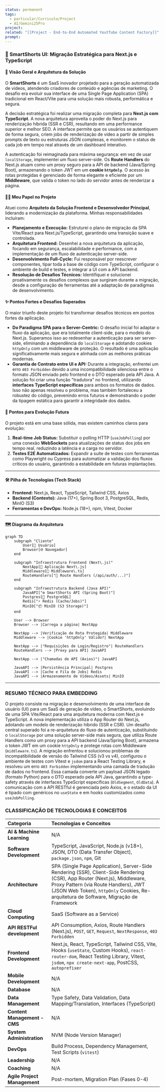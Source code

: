 ```yaml
---
status: permanent
tags:
  - particular/Curriculo/Project
  - AI/Gemini25Pro
project: 
related: "[[Project - End-to-End Automated YoutTube Content Factory]]"
prompt:
---
```

### 🚀 SmartShorts UI: Migração Estratégica para Next.js e TypeScript

#### 🎯 Visão Geral e Arquitetura da Solução

O **SmartShorts** é um SaaS inovador projetado para a geração automatizada de vídeos, atendendo criadores de conteúdo e agências de marketing. O desafio era evoluir sua interface de uma Single Page Application (SPA) tradicional em React/Vite para uma solução mais robusta, performática e segura.

A decisão estratégica foi realizar uma migração completa para **Next.js com TypeScript**. A nova arquitetura aproveita o poder do Next.js para renderização híbrida (SSR e CSR), resultando em uma performance superior e melhor SEO. A interface permite que os usuários se autentiquem de forma segura, criem jobs de renderização de vídeo a partir de simples prompts de texto ou estruturas JSON complexas, e monitorem o status de cada job em tempo real através de um dashboard interativo.

A autenticação foi reimaginada para máxima segurança: em vez de usar `localStorage`, implementei um fluxo server-side. Os **Route Handlers** do Next.js atuam como um proxy seguro para a API de backend (Java/Spring Boot), armazenando o token JWT em um **cookie `httpOnly`**. O acesso às rotas protegidas é gerenciado de forma elegante e eficiente por um **Middleware**, que valida o token no lado do servidor antes de renderizar a página.

#### 👨‍💻 Meu Papel no Projeto

Atuei como **Arquiteto da Solução Frontend e Desenvolvedor Principal**, liderando a modernização da plataforma. Minhas responsabilidades incluíram:

  * **Planejamento e Execução:** Estruturei o plano de migração da SPA Vite/React para Next.js/TypeScript, garantindo uma transição suave e controlada.
  * **Arquitetura Frontend:** Desenhei a nova arquitetura da aplicação, focando em segurança, escalabilidade e performance, com a implementação de um fluxo de autenticação server-side.
  * **Desenvolvimento Full-Cycle:** Fui responsável por reescrever componentes, tipar toda a base de código com TypeScript, configurar o ambiente de build e testes, e integrar a UI com a API backend.
  * **Resolução de Desafios Técnicos:** Identifiquei e solucionei proativamente os desafios complexos que surgiram durante a migração, desde a configuração de ferramentas até a adaptação de paradigmas de desenvolvimento.

#### ✨ Pontos Fortes e Desafios Superados

O maior triunfo deste projeto foi transformar desafios técnicos em pontos fortes da aplicação.

  * **Do Paradigma SPA para o Server-Centric:** O desafio inicial foi adaptar o fluxo da aplicação, que era totalmente client-side, para o modelo do Next.js. Superamos isso ao redesenhar a autenticação para ser server-side, eliminando a dependência do `localStorage` e adotando cookies `httpOnly` com um middleware de proteção. O resultado é uma aplicação significativamente mais segura e alinhada com as melhores práticas modernas.
  * **Garantia de Contrato entre UI e API:** Durante a integração, enfrentei um erro `403 Forbidden` devido a uma incompatibilidade silenciosa entre o formato JSON enviado pelo frontend e o DTO esperado pela API Java. A solução foi criar uma função "tradutora" no frontend, utilizando **interfaces TypeScript específicas** para ambos os formatos de dados. Isso não apenas resolveu o problema, mas também fortaleceu a robustez do código, prevenindo erros futuros e demonstrando o poder da tipagem estática para garantir a integridade dos dados.

#### 🌱 Pontos para Evolução Futura

O projeto está em uma base sólida, mas existem caminhos claros para evolução:

1.  **Real-time Job Status:** Substituir o polling HTTP (`useJobPolling`) por uma conexão **WebSockets** para atualizações de status dos jobs em tempo real, reduzindo a latência e a carga no servidor.
2.  **Testes E2E Automatizados:** Expandir a suíte de testes com ferramentas como Playwright ou Cypress para automatizar a validação dos fluxos críticos do usuário, garantindo a estabilidade em futuras implantações.

-----

#### 🛠️ Pilha de Tecnologias (Tech Stack)

  * **Frontend:** Next.js, React, TypeScript, Tailwind CSS, Axios
  * **Backend (Contexto):** Java (17+), Spring Boot 3, PostgreSQL, Redis, MinIO (S3)
  * **Ferramentas e DevOps:** Node.js (18+), npm, Vitest, Docker

-----

#### 🗺️ Diagrama da Arquitetura

```mermaid
graph TD
    subgraph "Cliente"
        User[👤 Usuário]
        Browser[🌐 Navegador]
    end

    subgraph "Infraestrutura Frontend (Next\.js)"
        NextApp[🚀 Aplicação Next\.js]
        Middleware[🚦 Middleware\.ts]
        RouteHandlers["🔧 Route Handlers (/api/auth/...)"]
    end
    
    subgraph "Infraestrutura Backend (Java API)"
        JavaAPI["⚙️ SmartShorts API (Spring Boot)"]
        Postgres[🐘 PostgreSQL]
        Redis["⚡ Redis (Cache/Jobs)"]
        MinIO["📦 MinIO (S3 Storage)"]
    end

    User --> Browser
    Browser --> |Carrega a página| NextApp
    
    NextApp --> |Verificação de Rota Protegida| Middleware
    Middleware --> |Cookie 'httpOnly' Válido?| NextApp
    
    NextApp --> |"Requisições de Login/Registro"| RouteHandlers
    RouteHandlers --> |Proxy para API| JavaAPI
    
    NextApp --> |"Chamadas de API (Axios)"| JavaAPI

    JavaAPI --> |Persistência Principal| Postgres
    JavaAPI --> |Cache e Fila de Jobs| Redis
    JavaAPI --> |Armazenamento de Vídeos/Assets| MinIO

```

---
### RESUMO TÉCNICO PARA EMBEDDING

O projeto consiste na migração e desenvolvimento de uma interface de usuário (UI) para um SaaS de geração de vídeo, o SmartShorts, evoluindo de uma SPA Vite/React para uma arquitetura moderna com Next.js e TypeScript. A nova implementação utiliza o App Router do Next.js, adotando um modelo de renderização híbrido (SSR e CSR). Um desafio central superado foi a re-arquitetura do fluxo de autenticação, substituindo o `localStorage` por uma solução server-side mais segura, que utiliza Route Handlers como um proxy para a API backend (Java/Spring Boot), armazena o token JWT em um cookie `httpOnly` e protege rotas com Middleware (`middleware.ts`). A migração enfrentou e solucionou problemas de incompatibilidade de versão do Tailwind CSS (v3 vs v4), configurou o ambiente de testes com Vitest e `jsdom` para a React Testing Library, e resolveu um erro `403 Forbidden` implementando uma camada de tradução de dados no frontend. Essa camada converte um payload JSON legado (formato Python) para o DTO esperado pela API Java, garantindo a type-safety através de interfaces TypeScript específicas (`OldSegment`, `OldData`). A comunicação com a API RESTful é gerenciada pelo Axios, e o estado da UI é tipado com genéricos no `useState` e em hooks customizados como `useJobPolling`.

### CLASSIFICAÇÃO DE TECNOLOGIAS E CONCEITOS

| Categoria | Tecnologias e Conceitos |
| :--- | :--- |
| **AI & Machine Learning** | N/A |
| **Software Development** | TypeScript, JavaScript, Node.js (v18+), JSON, DTO (Data Transfer Object), `package.json`, `npm`, Git |
| **Architecture**| SPA (Single Page Application), Server-Side Rendering (SSR), Client-Side Rendering (CSR), App Router (Next.js), Middleware, Proxy Pattern (via Route Handlers), JWT (JSON Web Token), `httpOnly` Cookies, Re-arquitetura de Software, Migração de Framework |
| **Cloud Computing** | SaaS (Software as a Service) |
| **API RESTFul development** | API Consumption, Axios, Route Handlers (Next.js), `POST`, `GET`, `Request`, `NextResponse`, `403 Forbidden` |
| **Frontend Development** | Next.js, React, TypeScript, Tailwind CSS, Vite, Hooks (`useState`, Custom Hooks), `react-router-dom`, React Testing Library, Vitest, `jsdom`, `npx create-next-app`, PostCSS, `autoprefixer` |
| **Mobile Development** | N/A |
| **Database** | N/A |
| **Data Management** | Type Safety, Data Validation, Data Mapping/Translation, Interfaces (TypeScript) |
| **Content Management - CMS** | N/A |
| **System Administration** | NVM (Node Version Manager) |
| **DevOps** | Build Process, Dependency Management, Test Scripts (`vitest`) |
| **Leadership** | N/A |
| **Coaching** | N/A |
| **Agile Project Management** | Post-mortem, Migration Plan (Fases 0-4) |